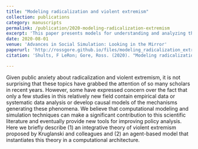 ```yaml
---
title: "Modeling radicalization and violent extremism"
collection: publications
category: manuscripts
permalink: /publication/2020-modeling-radicalization-extremism
excerpt: 'This paper presents models for understanding and analyzing the processes of radicalization and violent extremism using computational or theoretical approaches.'
date: 2020-08-01
venue: 'Advances in Social Simulation: Looking in the Mirror'
paperurl: 'http://rossgore.github.io/files/modeling_radicalization_extremism.pdf'
citation: 'Shults, F LeRon; Gore, Ross. (2020). "Modeling radicalization and violent extremism." <i>Advances in Social Simulation: Looking in the Mirror</i>. 405-410.'

---
```

Given public anxiety about radicalization and violent extremism, it is not surprising that these topics have grabbed the attention of so many scholars in recent years. However, some have expressed concern over the fact that only a few studies in this relatively new field contain empirical data or systematic data analysis or develop causal models of the mechanisms generating these phenomena. We believe that computational modeling and simulation techniques can make a significant contribution to this scientific literature and eventually provide new tools for improving policy analysis. Here we briefly describe (1) an integrative theory of violent extremism proposed by Kruglanski and colleagues and (2) an agent-based model that instantiates this theory in a computational architecture.